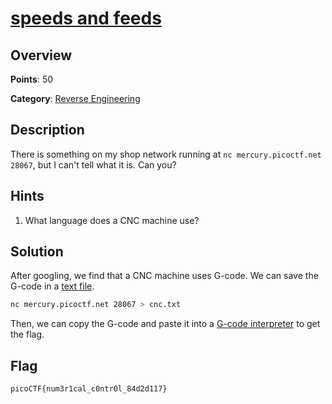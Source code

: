 # [speeds and feeds](https://play.picoctf.org/practice/challenge/116?page=3)

## Overview

**Points**: 50

**Category**: [Reverse Engineering](../)

## Description

There is something on my shop network running at `nc mercury.picoctf.net 28067`, but I can't tell what it is. Can you?

## Hints

1. What language does a CNC machine use?

## Solution

After googling, we find that a CNC machine uses G-code. We can save the G-code in a [text file](./cnc.txt).

```bash
nc mercury.picoctf.net 28067 > cnc.txt
```

Then, we can copy the G-code and paste it into a [G-code interpreter](https://ncviewer.com/) to get the flag.

## Flag

`picoCTF{num3r1cal_c0ntr0l_84d2d117}`
